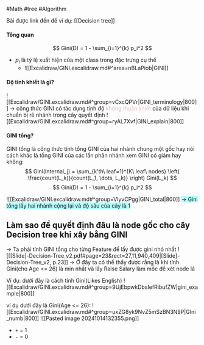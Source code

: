 #Math #tree #Algorithm 

Bài được link đến để ví dụ: [[Decision tree]]

#### Tổng quan
$$ Gini(D) = 1 - \sum_{i=1}^{k} p_i^2 $$
- $p_i$ là tỷ lệ xuất hiện của một class trong đặc trưng cụ thể
	- ![[Excalidraw/GINI.excalidraw.md#^area=nBLaPiob|GINI]]
#### Độ tinh khiết là gì? 
![[Excalidraw/GINI.excalidraw.md#^group=vCxcQPVr|GINI_terminology|800]]
-> công thức GINI có tác dụng tính độ <font color="#e5b9b7">không thuần khiết </font>của dữ liệu khi chuẩn bị rẻ nhánh trong cây quyết định
![[Excalidraw/GINI.excalidraw.md#^group=ryAL7Xvf|GINI_explain|800]]

#### GINI tổng?
GINI tổng là công thức tính tổng GINI của hai nhánh chung một gốc hay nói cách khác là tổng GINI của các lần phân nhánh xem GINI có giảm hay không:
$$
Gini(Internal_j) = \sum_{k'th\ leaf=1}^{K\ leaf\ nodes} \left( \frac{count(L_k)}{count(L_1, \dots, L_k)} \right) Gini(L_k)
$$
$$ Gini(D) = 1 - \sum_{i=1}^{k} p_i^2 $$

![[Excalidraw/GINI.excalidraw.md#^group=VlyvCPgg|GINI_total|800]]
<span style="background:#b1ffff">-> Gini tổng lấy hai nhánh cộng lại và độ sâu của cây là 1</span>
## Làm sao để quyết định đâu là node gốc cho cây Decision tree khi xây bằng GINI
-> Ta phải tính GINI tổng cho từng Feature để lấy được gini nhỏ nhất 
![[[Slide]-Decision-Tree_v2.pdf#page=23&rect=27,11,940,409|[Slide]-Decision-Tree_v2, p.23]]
-> Ở đây ta có thể thấy được rằng là khi tính Gini(cho Age <= 26) là min nhất và lấy Raise Salary làm mốc để xét node lá

Ví dụ: dưới đây là cách tính Gini(Likes English)
![[Excalidraw/GINI.excalidraw.md#^group=9UjEbpwkDbsIefRibufZW|gini_example|800]]

ví dụ dưới đây là Gini(Age <= 26):
![[Excalidraw/GINI.excalidraw.md#^group=uxZG8yk9NvZ5mSzBN3N9P|GIni_numb|800]]
![[Pasted image 20241014132355.png]]
- `+` = 1
- `-` = 0
